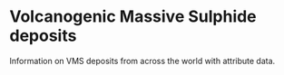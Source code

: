 # Volcanogenic Massive Sulphide deposits

Information on VMS deposits from across the world with attribute data.

